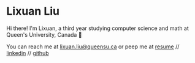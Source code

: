 # Lixuan Liu

Hi there! I'm Lixuan, a third year studying computer science and math at Queen's University, Canada 👋

You can reach me at [lixuan.liu@queensu.ca](mailto:lixuan.liu@queensu.ca) or peep me at 
[resume]() // [linkedin]() // [github](https://github.com/AliciaLiu97)
